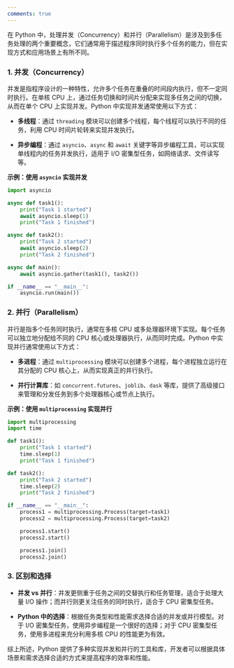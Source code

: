 ```yaml
---
comments: true
---
```


在 Python 中，处理并发（Concurrency）和并行（Parallelism）是涉及到多任务处理的两个重要概念，它们通常用于描述程序同时执行多个任务的能力，但在实现方式和应用场景上有所不同。

### 1. 并发（Concurrency）

并发是指程序设计的一种特性，允许多个任务在重叠的时间段内执行，但不一定同时执行。在单核 CPU 上，通过任务切换和时间片分配来实现多任务之间的切换，从而在单个 CPU 上实现并发。Python 中实现并发通常使用以下方式：

- **多线程**：通过 `threading` 模块可以创建多个线程，每个线程可以执行不同的任务，利用 CPU 时间片轮转来实现并发执行。

- **异步编程**：通过 `asyncio`、`async` 和 `await` 关键字等异步编程工具，可以实现单线程内的任务并发执行，适用于 I/O 密集型任务，如网络请求、文件读写等。

**示例：使用 `asyncio` 实现并发**

```python
import asyncio

async def task1():
    print("Task 1 started")
    await asyncio.sleep(1)
    print("Task 1 finished")

async def task2():
    print("Task 2 started")
    await asyncio.sleep(2)
    print("Task 2 finished")

async def main():
    await asyncio.gather(task1(), task2())

if __name__ == "__main__":
    asyncio.run(main())
```

### 2. 并行（Parallelism）

并行是指多个任务同时执行，通常在多核 CPU 或多处理器环境下实现。每个任务可以独立地分配给不同的 CPU 核心或处理器执行，从而同时完成。Python 中实现并行通常使用以下方式：

- **多进程**：通过 `multiprocessing` 模块可以创建多个进程，每个进程独立运行在其分配的 CPU 核心上，从而实现真正的并行执行。

- **并行计算库**：如 `concurrent.futures`、`joblib`、`dask` 等库，提供了高级接口来管理和分发任务到多个处理器核心或节点上执行。

**示例：使用 `multiprocessing` 实现并行**

```python
import multiprocessing
import time

def task1():
    print("Task 1 started")
    time.sleep(1)
    print("Task 1 finished")

def task2():
    print("Task 2 started")
    time.sleep(2)
    print("Task 2 finished")

if __name__ == "__main__":
    process1 = multiprocessing.Process(target=task1)
    process2 = multiprocessing.Process(target=task2)

    process1.start()
    process2.start()

    process1.join()
    process2.join()
```

### 3. 区别和选择

- **并发 vs 并行**：并发更侧重于任务之间的交替执行和任务管理，适合于处理大量 I/O 操作；而并行则更关注任务的同时执行，适合于 CPU 密集型任务。

- **Python 中的选择**：根据任务类型和性能需求选择合适的并发或并行模型。对于 I/O 密集型任务，使用异步编程是一个很好的选择；对于 CPU 密集型任务，使用多进程来充分利用多核 CPU 的性能更为有效。

综上所述，Python 提供了多种实现并发和并行的工具和库，开发者可以根据具体场景和需求选择合适的方式来提高程序的效率和性能。